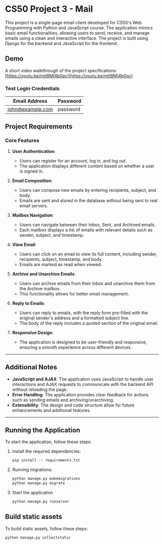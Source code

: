 # CS50 Project 3 - Mail

This project is a single-page email client developed for CS50's Web Programming with Python and JavaScript course. The application mimics basic email functionalities, allowing users to send, receive, and manage emails using a clean and interactive interface. The project is built using Django for the backend and JavaScript for the frontend.

## Demo

A short video walkthrough of the project specifications: [https://youtu.be/mtI8MI4b0pc](https://youtu.be/mtI8MI4b0pc)

### Test Login Credentials

|          Email Address           |  Password  |
|----------------------------------|------------|
|         john@example.com         |  password  |

## Project Requirements

### Core Features

1. **User Authentication**:
   - Users can register for an account, log in, and log out.
   - The application displays different content based on whether a user is signed in.

2. **Email Composition**:
   - Users can compose new emails by entering recipients, subject, and body.
   - Emails are sent and stored in the database without being sent to real email servers.

3. **Mailbox Navigation**:
   - Users can navigate between their Inbox, Sent, and Archived emails.
   - Each mailbox displays a list of emails with relevant details such as sender, subject, and timestamp.

4. **View Email**:
   - Users can click on an email to view its full content, including sender, recipients, subject, timestamp, and body.
   - Emails are marked as read when viewed.

5. **Archive and Unarchive Emails**:
   - Users can archive emails from their Inbox and unarchive them from the Archive mailbox.
   - This functionality allows for better email management.

6. **Reply to Emails**:
   - Users can reply to emails, with the reply form pre-filled with the original sender's address and a formatted subject line.
   - The body of the reply includes a quoted section of the original email.

7. **Responsive Design**:
   - The application is designed to be user-friendly and responsive, ensuring a smooth experience across different devices.

---

## Additional Notes

- **JavaScript and AJAX**: The application uses JavaScript to handle user interactions and AJAX requests to communicate with the backend API without reloading the page.
- **Error Handling**: The application provides clear feedback for actions such as sending emails and archiving/unarchiving.
- **Extensibility**: The design and code structure allow for future enhancements and additional features.

---

## Running the Application

To start the application, follow these steps:

1. Install the required dependencies:
   ```bash
   pip install -r requirements.txt

2. Running migrations:
   ```bash
   python manage.py makemigrations
   python manage.py migrate
   
2. Start the application
   ```bash
   python manage.py runserver


## Build static assets

To build static assets, follow these steps:

```bash
python manage.py collectstatic